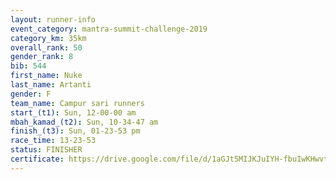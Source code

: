 ```yaml
---
layout: runner-info 
event_category: mantra-summit-challenge-2019 
category_km: 35km 
overall_rank: 50
gender_rank: 8
bib: 544
first_name: Nuke
last_name: Artanti
gender: F
team_name: Campur sari runners
start_(t1): Sun, 12-00-00 am
mbah_kamad_(t2): Sun, 10-34-47 am
finish_(t3): Sun, 01-23-53 pm
race_time: 13-23-53
status: FINISHER
certificate: https://drive.google.com/file/d/1aGJt5MIJKJuIYH-fbuIwKHwvt4XLrDI1/view?usp=sharing
---
```

